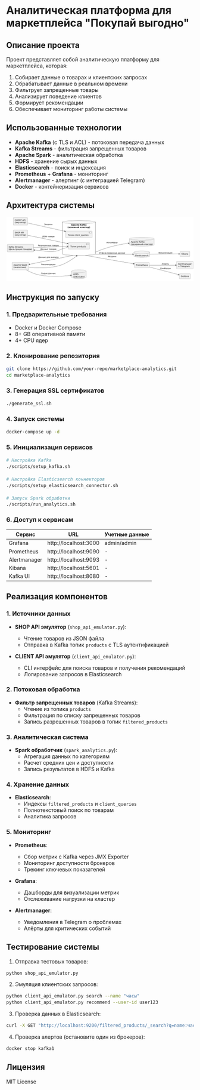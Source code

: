 # Аналитическая платформа для маркетплейса "Покупай выгодно"

## Описание проекта

Проект представляет собой аналитическую платформу для маркетплейса, которая:
1. Собирает данные о товарах и клиентских запросах
2. Обрабатывает данные в реальном времени
3. Фильтрует запрещенные товары
4. Анализирует поведение клиентов
5. Формирует рекомендации
6. Обеспечивает мониторинг работы системы

## Использованные технологии

- **Apache Kafka** (с TLS и ACL) - потоковая передача данных
- **Kafka Streams** - фильтрация запрещенных товаров
- **Apache Spark** - аналитическая обработка
- **HDFS** - хранение сырых данных
- **Elasticsearch** - поиск и индексация
- **Prometheus** + **Grafana** - мониторинг
- **Alertmanager** - алертинг (с интеграцией Telegram)
- **Docker** - контейнеризация сервисов

## Архитектура системы

![Архитектура системы](architecture.png)

## Инструкция по запуску

### 1. Предварительные требования

- Docker и Docker Compose
- 8+ GB оперативной памяти
- 4+ CPU ядер

### 2. Клонирование репозитория

```bash
git clone https://github.com/your-repo/marketplace-analytics.git
cd marketplace-analytics
```

### 3. Генерация SSL сертификатов

```bash
./generate_ssl.sh
```

### 4. Запуск системы

```bash
docker-compose up -d
```

### 5. Инициализация сервисов

```bash
# Настройка Kafka
./scripts/setup_kafka.sh

# Настройка Elasticsearch коннекторов
./scripts/setup_elasticsearch_connector.sh

# Запуск Spark обработки
./scripts/run_analytics.sh
```

### 6. Доступ к сервисам

| Сервис | URL | Учетные данные |
|--------|-----|----------------|
| Grafana | http://localhost:3000 | admin/admin |
| Prometheus | http://localhost:9090 | - |
| Alertmanager | http://localhost:9093 | - |
| Kibana | http://localhost:5601 | - |
| Kafka UI | http://localhost:8080 | - |

## Реализация компонентов

### 1. Источники данных

- **SHOP API эмулятор** (`shop_api_emulator.py`):
  - Чтение товаров из JSON файла
  - Отправка в Kafka топик `products` с TLS аутентификацией

- **CLIENT API эмулятор** (`client_api_emulator.py`):
  - CLI интерфейс для поиска товаров и получения рекомендаций
  - Логирование запросов в Elasticsearch

### 2. Потоковая обработка

- **Фильтр запрещенных товаров** (Kafka Streams):
  - Чтение из топика `products`
  - Фильтрация по списку запрещенных товаров
  - Запись разрешенных товаров в топик `filtered_products`

### 3. Аналитическая система

- **Spark обработчик** (`spark_analytics.py`):
  - Агрегация данных по категориям
  - Расчет средних цен и доступности
  - Запись результатов в HDFS и Kafka

### 4. Хранение данных

- **Elasticsearch**:
  - Индексы `filtered_products` и `client_queries`
  - Полнотекстовый поиск по товарам
  - Аналитика запросов

### 5. Мониторинг

- **Prometheus**:
  - Сбор метрик с Kafka через JMX Exporter
  - Мониторинг доступности брокеров
  - Трекинг ключевых показателей

- **Grafana**:
  - Дашборды для визуализации метрик
  - Отслеживание нагрузки на кластер

- **Alertmanager**:
  - Уведомления в Telegram о проблемах
  - Алёрты для критических событий

## Тестирование системы

1. Отправка тестовых товаров:
```bash
python shop_api_emulator.py
```

2. Эмуляция клиентских запросов:
```bash
python client_api_emulator.py search --name "часы"
python client_api_emulator.py recommend --user-id user123
```

3. Проверка данных в Elasticsearch:
```bash
curl -X GET "http://localhost:9200/filtered_products/_search?q=name:часы"
```

4. Проверка алертов (остановите один из брокеров):
```bash
docker stop kafka1
```

## Лицензия

MIT License